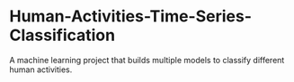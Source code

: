 # Human-Activities-Time-Series-Classification
A machine learning project that builds multiple models to classify different human activities.
